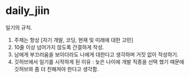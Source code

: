 # daily_jiin
일기의 규칙.
1. 주제는 항상 [자기 개발, 코딩, 현재 및 미래에 대한 고민]
2. 10줄 이상 넘어가지 않도록 간결하게 작성.
3. 남에게 부끄러움을 보이더라도 나에게 대한다고 생각하며 거짓 없이 작성하기.
4. 깃허브에서 일기를 시작하게 된 이유 : 늦은 나이에 개발 직종을 선택 했기 때문에 깃허브와 좀 더 친해져야 한다고 생각함.
